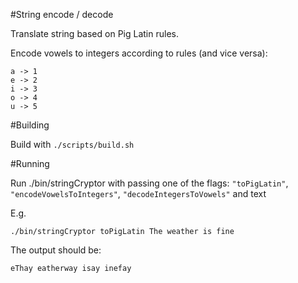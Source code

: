 #String encode / decode

Translate string based on Pig Latin rules.

Encode vowels to integers according to rules (and vice versa):
```
a -> 1
e -> 2
i -> 3
o -> 4
u -> 5
```





#Building

Build with `./scripts/build.sh`





#Running

Run ./bin/stringCryptor with passing one of the flags: `"toPigLatin"`, `"encodeVowelsToIntegers"`, `"decodeIntegersToVowels"` and text

E.g.
```
./bin/stringCryptor toPigLatin The weather is fine
```
The output should be:
```
eThay eatherway isay inefay
```
